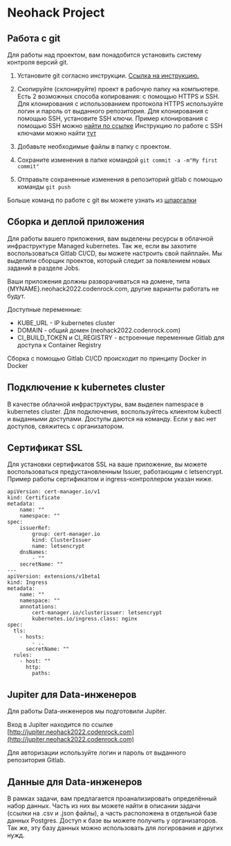 # Neohack Project

## Работа с git

Для работы над проектом, вам понадобится установить систему контроля версий git.

1. Установите git согласно инструкции. [Ссылка на инструкцию.](https://git-scm.com/book/ru/v2/%D0%92%D0%B2%D0%B5%D0%B4%D0%B5%D0%BD%D0%B8%D0%B5-%D0%A3%D1%81%D1%82%D0%B0%D0%BD%D0%BE%D0%B2%D0%BA%D0%B0-Git)

2. Скопируйте (склонируйте) проект в рабочую папку на компьютере. Есть 2 возможных способа копирования: с помощью HTTPS и SSH. Для клонирования с использованием протокола HTTPS используйте логин и пароль от выданного репозитория. Для клонирования с помощью SSH, установите SSH ключи. 
Пример клонирования с помощью SSH можно [найти по ссылке](https://itisgood.ru/2021/10/14/kak-klonirovat-git-repozitorij-v-opredelennuju-papku/)
Инструкцию по работе с SSH ключами можно найти [тут](https://docs.gitlab.com/ee/user/ssh.html#generate-an-ssh-key-pair)

3. Добавьте необходимые файлы в папку с проектом.

4. Сохраните изменения в папке командой `git commit -a -m"My first commit"`

5. Отправьте сохраненные изменения в репозиторий gitlab с помощью команды `git push`

Больше команд по работе с git вы можете узнать из [шпаргалки](https://training.github.com/downloads/ru/github-git-cheat-sheet/) 

## Сборка и деплой приложения

Для работы вашего приложения, вам выделены ресурсы в облачной инфраструктуре Managed kubernetes. Так же, если вы захотите воспользоваться Gitlab CI/CD, вы можете настроить свой пайплайн. Мы выделили сборщик проектов, который следит за появлением новых заданий в разделе Jobs.

Ваши приложения должны разворачиваться на домене, типа {MYNAME}.neohack2022.codenrock.com, другие варианты работать не будут.

Доступные переменные:
* KUBE_URL - IP kubernetes cluster
* DOMAIN - общий домен (neohack2022.codenrock.com)
* CI_BUILD_TOKEN и CI_REGISTRY - встроенные переменные Gitlab для доступа к Container Registry

Сборка с помощью Gitlab CI/CD происходит по принципу Docker in Docker

## Подключение к kubernetes cluster

В качестве облачной инфраструктуры, вам выделен namespace в kubernetes cluster. Для подключения, воспользуйтесь клиентом kubectl и выданными доступами. Доступы даются на команду. Если у вас нет доступов, свяжитесь с организатором.

## Сертификат SSL

Для установки сертификатов SSL на ваше приложение, вы можете воспользоваться предустановленным Issuer, работающим с letsencrypt.
Пример работы сертификатом и ingress-контроллером указан ниже.

```
apiVersion: cert-manager.io/v1
kind: Certificate
metadata:
    name: ""
    namespace: ""
spec:
    issuerRef:
        group: cert-manager.io
        kind: ClusterIssuer
        name: letsencrypt
    dnsNames:
        - ""
    secretName: ""
---
apiVersion: extensions/v1beta1
kind: Ingress
metadata:
    name: ""
    namespace: ""
    annotations:
        cert-manager.io/clusterissuer: letsencrypt
        kubernetes.io/ingress.class: nginx
spec:
  tls:
    - hosts:
        - ..
      secretName: ""
  rules:
    - host: ""
      http:
        paths:
```

## Jupiter для Data-инженеров

Для работы Data-инженеров мы подготовили Jupiter.

Вход в  Jupiter находится по ссылке [http://jupiter.neohack2022.codenrock.com](http://jupiter.neohack2022.codenrock.com)

Для авторизации используйте логин и пароль от выданного репозитория Gitlab.

## Данные для Data-инженеров

В рамках задачи, вам предлагается проанализировать определённый набор данных. Часть из них вы можете найти в описании задачи (ссылки на .csv и .json файлы), а часть расположена в отдельной базе данных Postgres. Доступ к базе вы можете получить у организаторов. Так же, эту базу данных можно использовать для логирования и других нужд.


